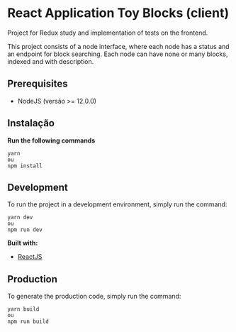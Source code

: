 # React Application Toy Blocks (client)

Project for Redux study and implementation of tests on the frontend.

This project consists of a node interface, where each node has a status and an endpoint for block searching. Each node can have none or many blocks, indexed and with description.

## Prerequisites

- NodeJS (versão >= 12.0.0)

## Instalação

**Run the following commands**

```
yarn
ou
npm install
```

## Development

To run the project in a development environment, simply run the command:

```
yarn dev
ou
npm run dev
```

**Built with:**

* [ReactJS](https://reactjs.org)

## Production

To generate the production code, simply run the command:

```
yarn build
ou
npm run build
```


